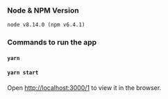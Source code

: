 ### Node & NPM Version
`node v8.14.0 (npm v6.4.1)`

### Commands to run the app
#### `yarn`
#### `yarn start`

Open [http://localhost:3000/1](http://localhost:3000/1) to view it in the browser.
